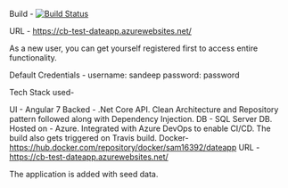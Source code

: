 Build - [![Build Status](https://travis-ci.org/sandeep16392/dateapp.svg?branch=master)](https://travis-ci.org/sandeep16392/dateapp)

URL - https://cb-test-dateapp.azurewebsites.net/

As a new user, you can get yourself registered first to access entire functionality.

Default Credentials - 
username: sandeep
password: password

Tech Stack used- 

UI - Angular 7
Backed - .Net Core API. Clean Architecture and Repository pattern followed along with Dependency Injection.
DB - SQL Server DB.
Hosted on - Azure. Integrated with Azure DevOps to enable CI/CD. The build also gets triggered on Travis build.
Docker- https://hub.docker.com/repository/docker/sam16392/dateapp
URL - https://cb-test-dateapp.azurewebsites.net/

The application is added with seed data. 
